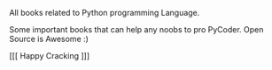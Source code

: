 All books related to Python programming Language.

Some important books that can help any noobs to pro PyCoder.
Open Source is Awesome :)

[[[ Happy Cracking ]]]
